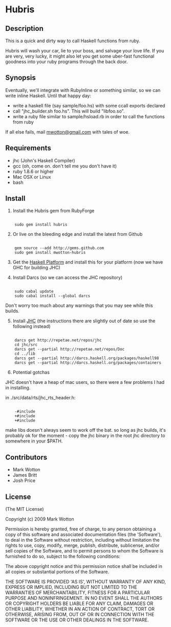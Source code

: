 # Hubris

## Description

This is a quick and dirty way to call Haskell functions from ruby.

Hubris will wash your car, lie to your boss, and salvage your love life.
If you are very, very lucky, it might also let you get some uber-fast
functional goodness into your ruby programs through the back door.

## Synopsis

Eventually, we'll integrate with RubyInline or something similar, 
so we can write inline Haskell. Until that happy day:

* write a haskell file (say sample/foo.hs) with some ccall exports declared
* call "jhc_builder.sh foo.hs". This will build "libfoo.so".
* write a ruby file similar to sample/hsload.rb in order to call the functions from ruby

If all else fails, mail mwotton@gmail.com with tales of woe.

## Requirements


* jhc (John's Haskell Compiler)
* gcc (oh, come on. don't tell me you don't have it)
* ruby 1.8.6 or higher
* Mac OSX or Linux
* bash

## Install

1. Install the Hubris gem from RubyForge

<code>
    sudo gem install hubris
</code>

2. Or live on the bleeding edge and install the latest from Github

<code>
    gem source --add http://gems.github.com
    sudo gem install mwotton-hubris
</code>

3. Get the [Haskell Platform][haskell_platform] and install this for your platform (now we have GHC for building JHC)

4. Install Darcs (so we can access the JHC repository)

<code>
    sudo cabal update
    sudo cabal install --global darcs
</code>

  Don't worry too much about any warnings that you may see while this builds.

5. Install [JHC][jhc] (the instructions there are slightly out of date so use the following instead)

<code>
    darcs get http://repetae.net/repos/jhc
    cd jhc/src
    darcs get --partial http://repetae.net/repos/Doc
    cd ../lib
    darcs get --partial http://darcs.haskell.org/packages/haskell98
    darcs get --partial http://darcs.haskell.org/packages/containers
</code>

6. Potential gotchas

  JHC doesn't have a heap of mac users, so there were a few problems I had in installing.

  in ./src/data/rts/jhc_rts_header.h:

<code>
    -#include <endian.h>
    +#include <sys/types.h>
    +#include <sys/param.h>
</code>

  make libs doesn't always seem to work off the bat. so long as jhc builds, it's probably ok
  for the moment - copy the jhc binary in the root jhc directory to somewhere in your $PATH.

## Contributors

* Mark Wotton
* James Britt
* Josh Price

## License

(The MIT License)

Copyright (c) 2009 Mark Wotton

Permission is hereby granted, free of charge, to any person obtaining
a copy of this software and associated documentation files (the
'Software'), to deal in the Software without restriction, including
without limitation the rights to use, copy, modify, merge, publish,
distribute, sublicense, and/or sell copies of the Software, and to
permit persons to whom the Software is furnished to do so, subject to
the following conditions:

The above copyright notice and this permission notice shall be
included in all copies or substantial portions of the Software.

THE SOFTWARE IS PROVIDED 'AS IS', WITHOUT WARRANTY OF ANY KIND,
EXPRESS OR IMPLIED, INCLUDING BUT NOT LIMITED TO THE WARRANTIES OF
MERCHANTABILITY, FITNESS FOR A PARTICULAR PURPOSE AND NONINFRINGEMENT.
IN NO EVENT SHALL THE AUTHORS OR COPYRIGHT HOLDERS BE LIABLE FOR ANY
CLAIM, DAMAGES OR OTHER LIABILITY, WHETHER IN AN ACTION OF CONTRACT,
TORT OR OTHERWISE, ARISING FROM, OUT OF OR IN CONNECTION WITH THE
SOFTWARE OR THE USE OR OTHER DEALINGS IN THE SOFTWARE.


[haskell_platform]: http://hackage.haskell.org/platform/
[jhc]: http://repetae.net/computer/jhc/
